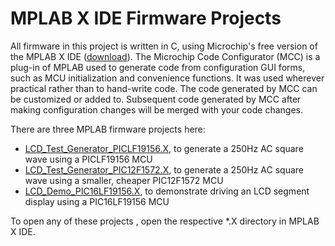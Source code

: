 # MPLAB X IDE Firmware Projects

All firmware in this project is written in C, using Microchip's free version of the MPLAB X IDE ([download](https://www.microchip.com/en-us/development-tools-tools-and-software/mplab-x-ide)).
The Microchip Code Configurator (MCC) is a plug-in of MPLAB used to generate code from configuration GUI forms,
such as MCU initialization and convenience functions.
It was used wherever practical rather than to hand-write code.
The code generated by MCC can be customized or added to.
Subsequent code generated by MCC after making configuration changes will be merged with your code changes.

There are three MPLAB firmware projects here:
* [LCD_Test_Generator_PICLF19156.X](LCD_Test_Generator_PICLF19156.X), to generate a 250Hz AC square wave using a PICLF19156 MCU
* [LCD_Test_Generator_PIC12F1572.X](LCD_Test_Generator_PIC12F1572.X), to generate a 250Hz AC square wave using a smaller, cheaper PIC12F1572 MCU
* [LCD_Demo_PIC16LF19156.X](LCD_Demo_PIC16LF19156.X), to demonstrate driving an LCD segment display using a PIC16LF19156 MCU

To open any of these projects , open the respective \*.X directory in MPLAB X IDE.
